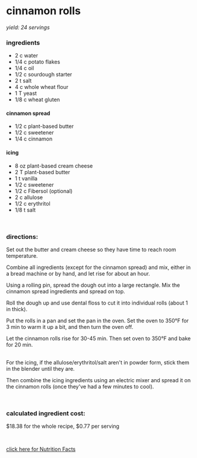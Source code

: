 # cinnamon rolls
*yield: 24 servings*

### ingredients
- 2 c water
- 1/4 c potato flakes
- 1/4 c oil
- 1/2 c sourdough starter
- 2 t salt
- 4 c whole wheat flour
- 1 T yeast
- 1/8 c wheat gluten

#### cinnamon spread
- 1/2 c plant-based butter
- 1/2 c sweetener
- 1/4 c cinnamon


#### icing
- 8 oz plant-based cream cheese
- 2 T plant-based butter
- 1 t vanilla
- 1/2 c sweetener
- 1/2 c Fibersol (optional)
- 2 c allulose
- 1/2 c erythritol
- 1/8 t salt


<br>

### directions:

Set out the butter and cream cheese so they have time to reach room temperature.

Combine all ingredients (except for the cinnamon spread) and mix, either in a bread machine or by hand, and let rise for about an hour.

Using a rolling pin, spread the dough out into a large rectangle. Mix the cinnamon spread ingredients and spread on top.

Roll the dough up and use dental floss to cut it into individual rolls (about 1 in thick).

Put the rolls in a pan and set the pan in the oven. Set the oven to 350°F for 3 min to warm it up a bit, and then turn the oven off.

Let the cinnamon rolls rise for 30-45 min. Then set oven to 350°F and bake for 20 min.

<br>For the icing, if the allulose/erythritol/salt aren't in powder form, stick them in the blender until they are.

Then combine the icing ingredients using an electric mixer and spread it on the cinnamon rolls (once they've had a few minutes to cool).


<br>

### calculated ingredient cost:

$18.38 for the whole recipe, $0.77 per serving

<br>

[click here for Nutrition Facts](https://htmlpreview.github.io/?https://github.com/nate-thegrate/vegan-chef/blob/main/compile_recipes/nutrition/nutrition_labels/cinnamon%20rolls/nutrition_facts.html)
